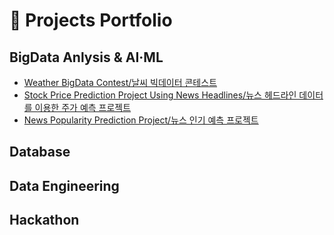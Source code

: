 # 🌟 Projects Portfolio

## BigData Anlysis & AI·ML
- [Weather BigData Contest/날씨 빅데이터 콘테스트](https://github.com/Hanna07111/weather-bigdata-contest)
- [Stock Price Prediction Project Using News Headlines/뉴스 헤드라인 데이터를 이용한 주가 예측 프로젝트](https://github.com/Hanna07111/stock-prediction-project)
- [News Popularity Prediction Project/뉴스 인기 예측 프로젝트](https://github.com/Hanna07111/news-popularity-project)

## Database

## Data Engineering

## Hackathon
